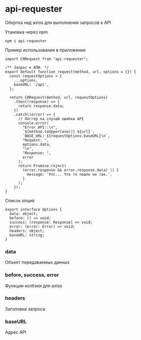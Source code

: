 # api-requester
Обертка над axios для выполнения запросов к API

Утановка через npm

```
npm i api-requester
```

Пример использования в приложении

```
import CHRequest from "api-requester";

/** Запрос к АПИ. */
export default function request(method, url, options = {}) {
  const requestOptions = {
    ...options,
    baseURL: '/api',
  };

  return CHRequest(method, url, requestOptions)
    .then((response) => {
      return response.data;
    })
    .catch((error) => {
      // Логгер на случай ошибки API
      console.error(
        "Error API::\n",
        `${method.toUpperCase()} ${url}`,
        `BASE_URL: ${requestOptions.baseURL}\n`,
        "Request: ",
        options.data,
        "\n",
        "Response: ",
        error
      );
      return Promise.reject(
        (error.response && error.response.data) || {
          message: 'Упс... Что то пошло не так.',
        }
      );
    });
}
```

Список опций

```
export interface Options {
  data: object;
  before: () => void;
  success: (response: Response) => void;
  error: (error: Error) => void;
  headers: object;
  baseURL: string;
}
```

### data

Объект передаваемых данных

### before, success, error

Функции колбэки для axios

### headers

Заголовки запроса

### baseURL

Адрес API